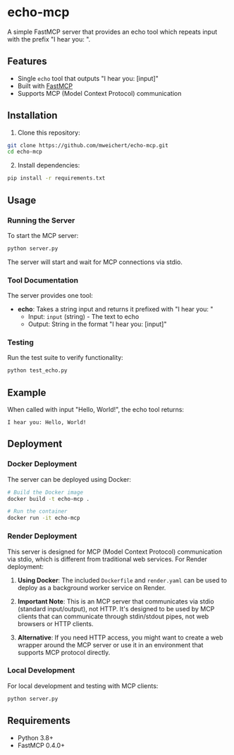 # echo-mcp

A simple FastMCP server that provides an echo tool which repeats input with the prefix "I hear you: ".

## Features

- Single `echo` tool that outputs "I hear you: [input]"
- Built with [FastMCP](https://github.com/jlowin/fastmcp)
- Supports MCP (Model Context Protocol) communication

## Installation

1. Clone this repository:
```bash
git clone https://github.com/mweichert/echo-mcp.git
cd echo-mcp
```

2. Install dependencies:
```bash
pip install -r requirements.txt
```

## Usage

### Running the Server

To start the MCP server:

```bash
python server.py
```

The server will start and wait for MCP connections via stdio.

### Tool Documentation

The server provides one tool:

- **echo**: Takes a string input and returns it prefixed with "I hear you: "
  - Input: `input` (string) - The text to echo
  - Output: String in the format "I hear you: [input]"

### Testing

Run the test suite to verify functionality:

```bash
python test_echo.py
```

## Example

When called with input "Hello, World!", the echo tool returns:
```
I hear you: Hello, World!
```

## Deployment

### Docker Deployment

The server can be deployed using Docker:

```bash
# Build the Docker image
docker build -t echo-mcp .

# Run the container
docker run -it echo-mcp
```

### Render Deployment

This server is designed for MCP (Model Context Protocol) communication via stdio, which is different from traditional web services. For Render deployment:

1. **Using Docker**: The included `Dockerfile` and `render.yaml` can be used to deploy as a background worker service on Render.

2. **Important Note**: This is an MCP server that communicates via stdio (standard input/output), not HTTP. It's designed to be used by MCP clients that can communicate through stdin/stdout pipes, not web browsers or HTTP clients.

3. **Alternative**: If you need HTTP access, you might want to create a web wrapper around the MCP server or use it in an environment that supports MCP protocol directly.

### Local Development

For local development and testing with MCP clients:

```bash
python server.py
```

## Requirements

- Python 3.8+
- FastMCP 0.4.0+
